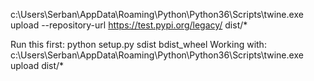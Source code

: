 c:\Users\Serban\AppData\Roaming\Python\Python36\Scripts\twine.exe upload --repository-url https://test.pypi.org/legacy/ dist/*

Run this first: python setup.py sdist bdist_wheel
Working with: c:\Users\Serban\AppData\Roaming\Python\Python36\Scripts\twine.exe upload dist/*